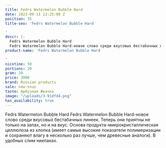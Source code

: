 ```yaml
---
title: Fedrs Watermelon Bubble Hard
date: 2023-09-11 13:25:00 Z
position: 35
title-seo: 'Fedrs Watermelon Bubble Hard

'
descr: |-
  Fedrs Watermelon Bubble Hard
  Fedrs Watermelon Bubble Hard-новое слово среди вкусовых бестабачных линеек. Теперь они приятны не только на запах, но и на вкус. Основа продукта-микрокристаллическая целлюлоза из хлопка (имеет самые высокие показатели полимеризации и сохраняют влагу в несколько раз лучше, чем древесные аналоги). В удобных слим никпаках.
product-name: 'Fedrs Watermelon Bubble Hard

'
nicotine: 50
portions: 20
gram: 20
price: 3000
brand: Russian products
sale: new-snus
taste: Арбузная Жвачка
image: "/uploads/3-91dfd4.png"
has_availability: true
---
```


Fedrs Watermelon Bubble Hard
Fedrs Watermelon Bubble Hard-новое слово среди вкусовых бестабачных линеек. Теперь они приятны не только на запах, но и на вкус. Основа продукта-микрокристаллическая целлюлоза из хлопка (имеет самые высокие показатели полимеризации и сохраняют влагу в несколько раз лучше, чем древесные аналоги). В удобных слим никпаках.